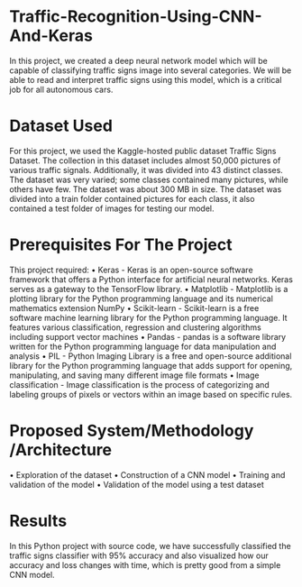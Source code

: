 # Traffic-Recognition-Using-CNN-And-Keras
In this project, we created a deep neural network model which will be capable of classifying traffic signs image into several categories. We will be able to read and interpret traffic signs using this model, which is a critical job for all autonomous cars.

# Dataset Used
For this project, we used the Kaggle-hosted public dataset Traffic Signs Dataset. The collection in this dataset includes almost 50,000 pictures of various traffic signals. Additionally, it was divided into 43 distinct classes. The dataset was very varied; some classes contained many pictures, while others have few. The dataset was about 300 MB in size. The dataset was divided into a train folder contained pictures for each class, it also contained a test folder of images for testing our model.

# Prerequisites For The Project
This project required:
• Keras - Keras is an open-source software framework that offers a Python interface for artificial
neural networks. Keras serves as a gateway to the TensorFlow library.
• Matplotlib - Matplotlib is a plotting library for the Python programming language and its numerical
mathematics extension NumPy
• Scikit-learn - Scikit-learn is a free software machine learning library for the Python programming
language. It features various classification, regression and clustering algorithms including support
vector machines
• Pandas - pandas is a software library written for the Python programming language for data
manipulation and analysis
• PIL - Python Imaging Library is a free and open-source additional library for the Python
programming language that adds support for opening, manipulating, and saving many different
image file formats
• Image classification - Image classification is the process of categorizing and labeling groups of
pixels or vectors within an image based on specific rules.

# Proposed System/Methodology /Architecture
• Exploration of the dataset
• Construction of a CNN model
• Training and validation of the model
• Validation of the model using a test dataset

# Results
In this Python project with source code, we have successfully classified the traffic signs classifier with 95% accuracy and also visualized how our accuracy and loss changes with time, which is pretty good from a simple CNN model.
